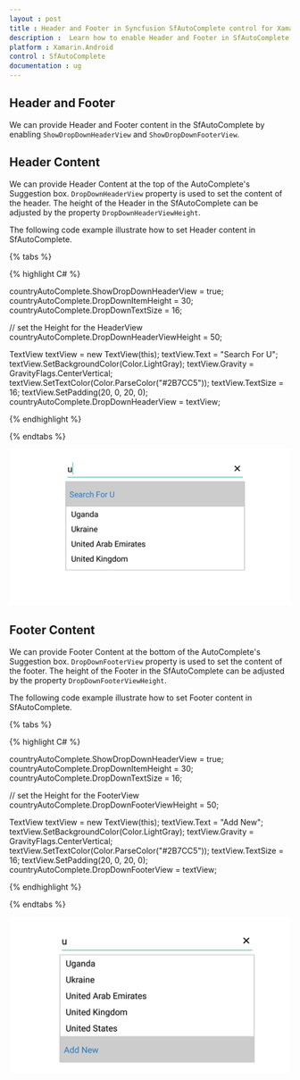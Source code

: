```yaml
---
layout : post
title : Header and Footer in Syncfusion SfAutoComplete control for Xamarin.Android
description :  Learn how to enable Header and Footer in SfAutoComplete
platform : Xamarin.Android
control : SfAutoComplete
documentation : ug
---
```


## Header and Footer

We can provide Header and Footer content in the SfAutoComplete by enabling `ShowDropDownHeaderView` and `ShowDropDownFooterView`. 

## Header Content

We can provide Header Content at the top of the AutoComplete's Suggestion box. `DropDownHeaderView` property is used to set the content of the header. The height of the Header in the SfAutoComplete can be adjusted by the property `DropDownHeaderViewHeight`.

 The following code example illustrate how to set Header content in SfAutoComplete.

{% tabs %}

{% highlight C# %}

countryAutoComplete.ShowDropDownHeaderView = true;
countryAutoComplete.DropDownItemHeight = 30;
countryAutoComplete.DropDownTextSize = 16;

// set the Height for the HeaderView
countryAutoComplete.DropDownHeaderViewHeight = 50;


TextView textView = new TextView(this);
textView.Text = "Search For U";
textView.SetBackgroundColor(Color.LightGray);
textView.Gravity = GravityFlags.CenterVertical;
textView.SetTextColor(Color.ParseColor("#2B7CC5"));
textView.TextSize = 16;
textView.SetPadding(20, 0, 20, 0);
countryAutoComplete.DropDownHeaderView = textView;
	 
{% endhighlight %}

{% endtabs %}

![](images/Header.png)

## Footer Content

We can provide Footer Content at the bottom of the AutoComplete's Suggestion box. `DropDownFooterView` property is used to set the content of the footer. The height of the Footer in the SfAutoComplete can be adjusted by the property `DropDownFooterViewHeight`.

The following code example illustrate how to set Footer content in SfAutoComplete.

{% tabs %}

{% highlight C# %}

countryAutoComplete.ShowDropDownHeaderView = true;
countryAutoComplete.DropDownItemHeight = 30;
countryAutoComplete.DropDownTextSize = 16;

// set the Height for the FooterView
countryAutoComplete.DropDownFooterViewHeight = 50;

TextView textView = new TextView(this);
textView.Text = "Add New";
textView.SetBackgroundColor(Color.LightGray);
textView.Gravity = GravityFlags.CenterVertical;
textView.SetTextColor(Color.ParseColor("#2B7CC5"));
textView.TextSize = 16;
textView.SetPadding(20, 0, 20, 0);
countryAutoComplete.DropDownFooterView = textView;
	 
{% endhighlight %}

{% endtabs %}

![](images/Footer.png)



 